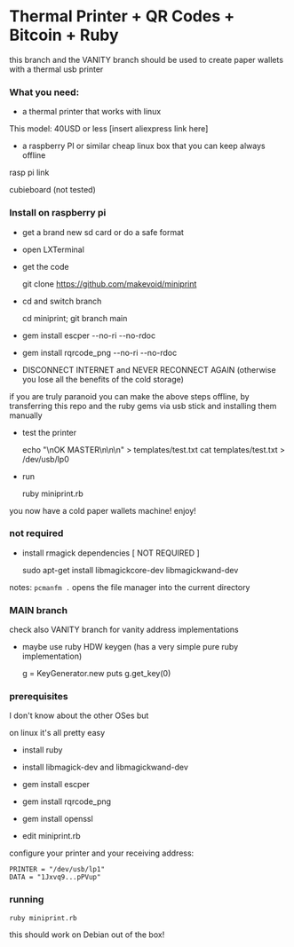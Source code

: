 # Thermal Printer + QR Codes + Bitcoin + Ruby

this branch and the VANITY branch should be used to create paper wallets with a thermal usb printer


### What you need:

- a thermal printer that works with linux

This model: 40USD or less
[insert aliexpress link here]


- a raspberry PI or similar cheap linux box that you can keep always offline

rasp pi link

cubieboard (not tested)


### Install on raspberry pi

- get a brand new sd card or do a safe format
- open LXTerminal
    
- get the code

    git clone https://github.com/makevoid/miniprint

- cd and switch branch

    cd miniprint; git branch main

- gem install escper         --no-ri --no-rdoc
- gem install rqrcode_png    --no-ri --no-rdoc


- DISCONNECT INTERNET and NEVER RECONNECT AGAIN (otherwise you lose all the benefits of the cold storage)

if you are truly paranoid you can make the above steps offline, by transferring this repo and the ruby gems via usb stick and installing them manually
    
- test the printer

  echo "\nOK MASTER\n\n\n" > templates/test.txt
  cat templates/test.txt > /dev/usb/lp0

- run

    ruby miniprint.rb


you now have a cold paper wallets machine! enjoy! 


### not required


- install rmagick dependencies [ NOT REQUIRED ]

    sudo apt-get install libmagickcore-dev libmagickwand-dev

notes: `pcmanfm .` opens the file manager into the current directory

### MAIN branch



check also VANITY branch for vanity address implementations




- maybe use ruby HDW keygen (has a very simple pure ruby implementation)

  g = KeyGenerator.new
  puts g.get_key(0)




### prerequisites

I don't know about the other OSes but

on linux it's all pretty easy

- install ruby

- install libmagick-dev and libmagickwand-dev

- gem install escper

- gem install rqrcode_png

- gem install openssl

- edit miniprint.rb

configure your printer and your receiving address:

    PRINTER = "/dev/usb/lp1"
    DATA = "1Jxvq9...pPVup"


### running


    ruby miniprint.rb


this should work on Debian out of the box!

